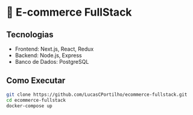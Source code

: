 # 🛒 E-commerce FullStack

## Tecnologias
- Frontend: Next.js, React, Redux
- Backend: Node.js, Express
- Banco de Dados: PostgreSQL

## Como Executar
```bash
git clone https://github.com/LucasCPortilho/ecommerce-fullstack.git
cd ecommerce-fullstack
docker-compose up
